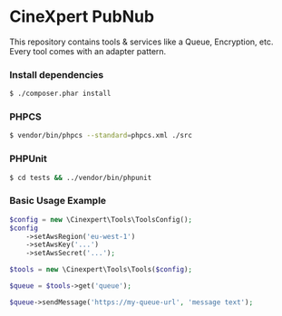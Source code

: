 # CineXpert PubNub

This repository contains tools & services like a Queue, Encryption, etc. Every tool comes with an adapter pattern.

### Install dependencies
```bash
$ ./composer.phar install
```

### PHPCS
```bash
$ vendor/bin/phpcs --standard=phpcs.xml ./src
```

### PHPUnit
```bash
$ cd tests && ../vendor/bin/phpunit
```

### Basic Usage Example
```php
$config = new \Cinexpert\Tools\ToolsConfig();
$config
    ->setAwsRegion('eu-west-1')
    ->setAwsKey('...')
    ->setAwsSecret('...');

$tools = new \Cinexpert\Tools\Tools($config);

$queue = $tools->get('queue');

$queue->sendMessage('https://my-queue-url', 'message text');
```
